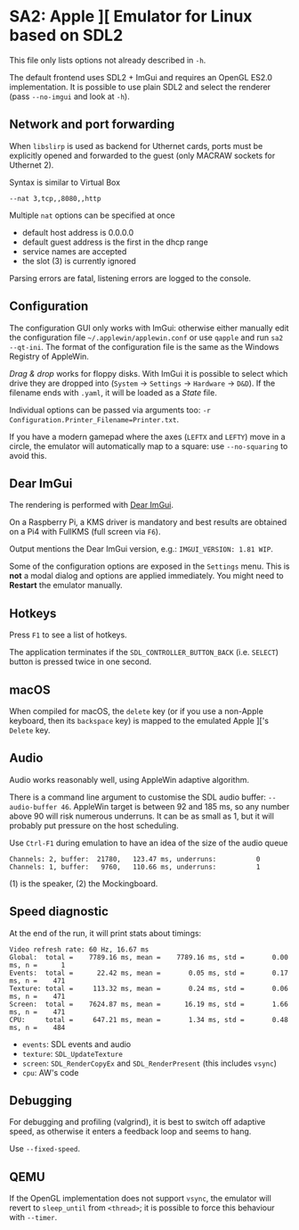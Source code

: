 # SA2: Apple ][ Emulator for Linux based on SDL2

This file only lists options not already described in ``-h``.

The default frontend uses SDL2 + ImGui and requires an OpenGL ES2.0 implementation. It is possible to use plain SDL2 and select the renderer (pass ``--no-imgui`` and look at ``-h``).

## Network and port forwarding

When `libslirp` is used as backend for Uthernet cards, ports must be explicitly opened and forwarded to the guest (only MACRAW sockets for Uthernet 2).

Syntax is similar to Virtual Box
```
--nat 3,tcp,,8080,,http
```
Multiple `nat` options can be specified at once

- default host address is 0.0.0.0
- default guest address is the first in the dhcp range
- service names are accepted
- the slot (3) is currently ignored

Parsing errors are fatal, listening errors are logged to the console.

## Configuration

The configuration GUI only works with ImGui: otherwise either manually edit the configuration file ``~/.applewin/applewin.conf`` or use ``qapple`` and run ``sa2 --qt-ini``.
The format of the configuration file is the same as the Windows Registry of AppleWin.

*Drag & drop* works for floppy disks. With ImGui it is possible to select which drive they are dropped into (`System` -> `Settings` -> `Hardware` -> `D&D`).
If the filename ends with `.yaml`, it will be loaded as a *State* file.

Individual options can be passed via arguments too: ``-r Configuration.Printer_Filename=Printer.txt``.

If you have a modern gamepad where the axes (``LEFTX`` and ``LEFTY``) move in a circle, the emulator will automatically map to a square: use ``--no-squaring`` to avoid this.

## Dear ImGui

The rendering is performed with [Dear ImGui](https://github.com/ocornut/imgui).

On a Raspberry Pi, a KMS driver is mandatory and best results are obtained on a Pi4 with FullKMS (full screen via ``F6``).

Output mentions the Dear ImGui version, e.g.: ``IMGUI_VERSION: 1.81 WIP``.

Some of the configuration options are exposed in the ``Settings`` menu. This is **not** a modal dialog and options are applied immediately. You might need to **Restart** the emulator manually.

## Hotkeys

Press ``F1`` to see a list of hotkeys.

The application terminates if the `SDL_CONTROLLER_BUTTON_BACK` (i.e. `SELECT`) button is pressed twice in one second.

## macOS

When compiled for macOS, the `delete` key (or if you use a non-Apple keyboard, then its `backspace` key) is mapped to the emulated Apple ]['s `Delete` key.

## Audio

Audio works reasonably well, using AppleWin adaptive algorithm.

There is a command line argument to customise the SDL audio buffer: ``--audio-buffer 46``.
AppleWin target is between 92 and 185 ms, so any number above 90 will risk numerous underruns. It can be as small as 1, but it will probably put pressure on the host scheduling.

Use ``Ctrl-F1`` during emulation to have an idea of the size of the audio queue

```
Channels: 2, buffer:  21780,   123.47 ms, underruns:          0
Channels: 1, buffer:   9760,   110.66 ms, underruns:          1
```
(1) is the speaker, (2) the Mockingboard.

## Speed diagnostic

At the end of the run, it will print stats about timings:
```
Video refresh rate: 60 Hz, 16.67 ms
Global:  total =    7789.16 ms, mean =    7789.16 ms, std =       0.00 ms, n =      1
Events:  total =      22.42 ms, mean =       0.05 ms, std =       0.17 ms, n =    471
Texture: total =     113.32 ms, mean =       0.24 ms, std =       0.06 ms, n =    471
Screen:  total =    7624.87 ms, mean =      16.19 ms, std =       1.66 ms, n =    471
CPU:     total =     647.21 ms, mean =       1.34 ms, std =       0.48 ms, n =    484
```

- ``events``: SDL events and audio
- ``texture``: ``SDL_UpdateTexture``
- ``screen``: ``SDL_RenderCopyEx`` and ``SDL_RenderPresent`` (this includes ``vsync``)
- ``cpu``: AW's code

## Debugging

For debugging and profiling (valgrind), it is best to switch off adaptive speed, as otherwise it enters a feedback loop and seems to hang.

Use ``--fixed-speed``.

## QEMU

If the OpenGL implementation does not support `vsync`, the emulator will revert to `sleep_until` from `<thread>`; it is possible to force this behaviour with `--timer`.
